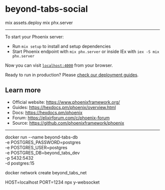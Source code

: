 # beyond-tabs-social

mix assets.deploy
mix phx.server

---

To start your Phoenix server:

  * Run `mix setup` to install and setup dependencies
  * Start Phoenix endpoint with `mix phx.server` or inside IEx with `iex -S mix phx.server`

Now you can visit [`localhost:4000`](http://localhost:4000) from your browser.

Ready to run in production? Please [check our deployment guides](https://hexdocs.pm/phoenix/deployment.html).

## Learn more

  * Official website: https://www.phoenixframework.org/
  * Guides: https://hexdocs.pm/phoenix/overview.html
  * Docs: https://hexdocs.pm/phoenix
  * Forum: https://elixirforum.com/c/phoenix-forum
  * Source: https://github.com/phoenixframework/phoenix

---

docker run --name beyond-tabs-db \
  -e POSTGRES_PASSWORD=postgres \
  -e POSTGRES_USER=postgres \
  -e POSTGRES_DB=beyond_tabs_dev \
  -p 5432:5432 \
  -d postgres:15

docker network create beyond_tabs_net

HOST=localhost PORT=1234 npx y-websocket
